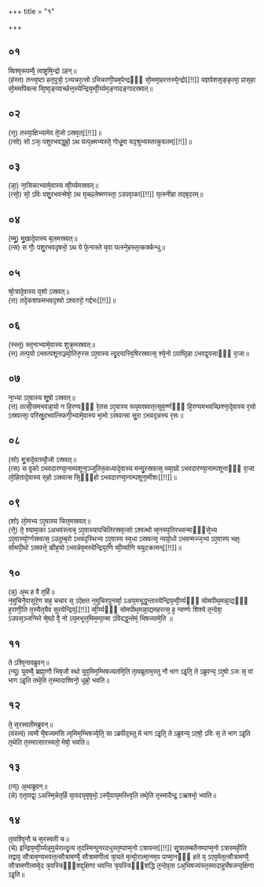 +++
title = "१"

+++
## ०१
व्विश्व᳘रूपम्वै᳘ त्वाष्ट्रमि᳘न्द्रो ऽहन्॥  
(हंस्त) तन्त्व᳘ष्टा हत᳘पुत्रो᳘ ऽभ्यचर᳘त्सो ऽभिचरणी᳘यम᳘पेन्द्रᳫँ᳭ सो᳘ममा᳘हरत्तस्ये᳘न्द्रो[[!!]] यज्ञवेशस᳘ङ्कृत्वा᳘ प्रास᳘हा सो᳘ममपिबत्स व्वि᳘ष्व᳘ङ्व्यार्च्छत्त᳘स्येन्द्रिय᳘म्वी᳘र्य्यम᳘ङ्गादङ्गादस्रवत्॥  
## ०२
(त्त᳘) तस्या᳘क्षिभ्यामेव ते᳘जो ऽस्रव᳘त्[[!!]]॥  
(त्सो) सो ऽजः᳘ पशुरभवद्धूम्रो᳘ ऽथ यत्प᳘क्ष्मभ्यस्ते᳘ गोधू᳘मा यद᳘श्रुभ्यस्तत्कुवलम्[[!!]]॥  
## ०३
(न्ना᳘) ना᳘सिकाभ्यामे᳘वास्य व्वी᳘र्य्यमस्रवत्॥  
(त्सो᳘) सो᳘ ऽविः पशु᳘रभवन्मेषो᳘ ऽथ य᳘च्छ्लेष्मणस्ता᳘ ऽउपवा᳘का[[!!]] य᳘त्स्नीहा तद्ब᳘दरम्॥  
## ०४
(म्मु᳘) मु᳘खादे᳘वास्य ब᳘लमस्रवत्॥  
(त्स) स गौः᳘ पशु᳘रभवदृषभो᳘ ऽथ ये फे᳘नास्ते य᳘वा यत्स्ने᳘हस्त᳘त्कर्क्कन्धु॥  
## ०५
श्रो᳘त्रादे᳘वास्य य᳘शो ऽस्रवत्॥  
(त्त) तदे᳘कशफमभवद᳘श्वो ऽश्वतरो᳘ गर्द्दभः[[!!]]॥  
## ०६
(स्स्त᳘) स्त᳘नाभ्यामे᳘वास्य शुक्र᳘मस्रवत्॥  
(त्त) तत्प᳘यो ऽभवत्पशूनाञ्ज्यो᳘तिरु᳘रस ऽए᳘वास्य त्दृ᳘दयात्त्वि᳘षिरस्रवत्स᳘ श्ये᳘नो ऽपाष्ठि᳘हा ऽभवद्व᳘यसाᳫँ᳭ रा᳘जा॥  
## ०७
ना᳘भ्या ऽए᳘वास्य शू᳘षो ऽस्रवत्॥  
(त्त) तत्सी᳘समभवन्ना᳘यो न हि᳘रण्यᳫँ᳭ रे᳘तस ऽए᳘वास्य रूप᳘मस्रवत्त᳘त्सुव᳘र्ण्णᳫँ᳭ हि᳘रण्यमभवच्छिश्ना᳘दे᳘वास्य र᳘सो ऽस्रवत्सा᳘ परिस्रु᳘दभवत्स्फिगी᳘भ्यामे᳘वास्य भा᳘मो ऽस्रवत्सा सु᳘रा ऽभवद᳘न्नस्य र᳘सः॥  
## ०८
(सो) मू᳘त्रादे᳘वास्यौ᳘जो ऽस्रवत्॥  
(त्स) स वृ᳘को ऽभवदारण्या᳘नाम्पशूना᳘ञ्जूतिरू᳘वध्यादे᳘वास्य मन्यु᳘रस्रवत्स᳘ व्व्या᳘घ्रो ऽभवदारण्या᳘नाम्पशूनाᳫँ᳭ रा᳘जा लो᳘हितादे᳘वास्य स᳘हो ऽस्रवत्स सि᳘ᳫँ᳘हो ऽभवदारण्या᳘नाम्पशूना᳘मीशः[[!!]]॥  
## ०९
(शो) लो᳘मभ्य ऽए᳘वास्य चित्त᳘मस्रवत्॥  
(त्ते᳘) ते᳘ श्यामा᳘का ऽअभवंस्त्वच᳘ ऽए᳘वास्यापचितिरस्रव᳘त्सो ऽश्वत्थो व्व᳘नस्प᳘तिरभवन्माᳫँ᳭से᳘भ्य ऽए᳘वास्यो᳘र्ग्गस्रवत्स᳘ ऽउदुम्ब᳘रो ऽभवद᳘स्थिभ्य ऽए᳘वास्य स्व᳘धा ऽस्रवत्स᳘ न्यग्रो᳘धो ऽभवन्मज्ज᳘भ्य ऽए᳘वास्य भक्षः᳘ सोमपी᳘थो ऽस्रवत्ते᳘ व्व्रीह᳘यो ऽभवन्नेव᳘मस्येन्द्रिया᳘णि व्वी᳘र्य्याणि व्व्युदक्रामन्[[!!]]॥  
## १०
(न्न᳘) अ᳘थ ह वै त᳘र्हि॥  
न᳘मुचिनै᳘वासुरे᳘ण सह᳘ चचार स᳘ ऽऐक्षत न᳘मुचिरपुनर्व्वा᳘ ऽअय᳘मभूद्ध᳘न्तास्येन्द्रिय᳘म्वी᳘र्य्यᳫँ᳭ सोमपीथ᳘मन्ना᳘द्यᳫँ᳭ ह᳘राणी᳘ति त᳘स्यैत᳘यैव सुरयेन्द्रियं᳘[[!!]] व्वी᳘र्य्यᳫँ᳭ सोमपीथ᳘मन्ना᳘द्यमहरत्स᳘ ह᳘ न्यर्ण्णः शिश्ये त᳘न्देवा᳘ ऽउपस᳘ञ्जग्मिरे श्रे᳘ष्ठो वै᳘ नो ऽय᳘मभूत्त᳘मिम᳘म्पा᳘प्मा ऽविदद्ध᳘न्तेमं᳘ भिषज्यामे᳘ति ॥  
## ११
ते ऽश्वि᳘नावब्रुवन्॥  
(न्यु) युवम्वै᳘ ब्रह्मा᳘णौ भिष᳘जौ स्थो युव᳘मिम᳘म्भिषज्यतमि᳘ति ता᳘वब्रूताम᳘स्तु नौ भाग ऽइ᳘ति᳘ ते ऽब्रुवन्य᳘ ऽए᳘षो ऽजः स᳘ वां भाग ऽइ᳘ति तथे᳘ति त᳘स्मादाश्विनो᳘ धूम्रो᳘ भवति॥  
## १२
ते᳘ स᳘रस्वतीमब्रुवन्॥  
(वंस्त्वं) त्वम्वै भै᳘षज्यमसि त्व᳘मिम᳘म्भिषज्ये᳘ति᳘ सा ऽब्रवीद᳘स्तु मे भाग ऽइ᳘ति᳘ ते ऽब्रुवन्य᳘ ऽएषो᳘ ऽविः स᳘ ते भाग ऽइ᳘ति त᳘थेति त᳘स्मात्सारस्वतो᳘ मेषो᳘ भवति॥  
## १३
(त्य᳘) अ᳘थाब्रुवन्॥  
(न्ने) एता᳘वद्वा᳘ ऽअस्मि᳘न्नेत᳘र्हि या᳘वदय᳘मृष᳘भो᳘ ऽस्यै᳘वाय᳘मस्त्वि᳘ति तथे᳘ति त᳘स्मादैन्द्र᳘ ऽऋषभो᳘ भवति॥  
## १४
ता᳘वश्वि᳘नौ च स᳘रस्वती च॥  
(चे) इन्द्रिय᳘म्वी᳘र्य्यन्न᳘मुचेरात्दृ᳘त्य त᳘दस्मिन्पुनरदधुस्त᳘म्पाप्म᳘नो ऽत्रायन्त[[!!]] सु᳘त्रातम्बतैनम्पाप्म᳘नो ऽत्रास्मही᳘ति तद्वाव᳘ सौत्राम᳘ण्यभवत्त᳘त्सौत्रामण्यै᳘ सौत्रामणीत्वं त्रा᳘यते मृत्यो᳘रात्मा᳘नम᳘प पाप्मा᳘नᳫँ᳭ हते य᳘ ऽएव᳘मेत᳘त्सौत्रामण्यै᳘ सौत्रामणीत्वम्वे᳘द त्र᳘यस्त्रिᳫँ᳭शद्द᳘क्षिणा भवन्ति त्र᳘यस्त्रिᳫँ᳭शद्धि त᳘न्देव᳘ता ऽअ᳘भिषज्यंस्त᳘स्मादाहुर्भेषजन्द᳘क्षिणा ऽइ᳘ति॥ 
